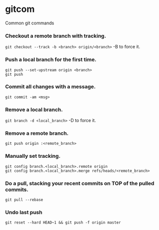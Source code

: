gitcom
======

Common git commands

### Checkout a remote branch with tracking.
`git checkout --track -b <branch> origin/<branch>` -B to force it.

### Push a local branch for the first time.
`git push --set-upstream origin <branch>`<br>
`git push`

### Commit all changes with a message.
`git commit -am <msg>`

### Remove a local branch.
`git branch -d <local_branch>` -D to force it.

### Remove a remote branch.
`git push origin :<remote_branch>`

### Manually set tracking.
`git config branch.<local_branch>.remote origin`<br>
`git config branch.<local_branch>.merge refs/heads/<remote_branch>`

### Do a pull, stacking your recent commits on TOP of the pulled commits.
`git pull --rebase`

### Undo last push
`git reset --hard HEAD~1 && git push -f origin master`